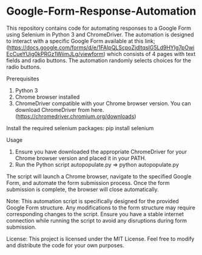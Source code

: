 # Google-Form-Response-Automation
This repository contains code for automating responses to a Google Form using Selenium in Python 3 and ChromeDriver. The automation is designed to interact with a specific Google Form available at this link; (https://docs.google.com/forms/d/e/1FAIpQLScpoZjdltqsIG5Ld9HYIg7pOwiEcCueYUig0kPRGz1WiimJLg/viewform)
which consists of 4 pages with text fields and radio buttons. The automation randomly selects choices for the radio buttons.

Prerequisites
 1. Python 3
 2. Chrome browser installed
 3. ChromeDriver compatible with your Chrome browser version. You can download ChromeDriver from here. (https://chromedriver.chromium.org/downloads)

Install the required selenium packages:
  pip install selenium

Usage
  1. Ensure you have downloaded the appropriate ChromeDriver for your Chrome browser version and placed it in your PATH.
  2. Run the Python script autopopulate.py
        => python autopopulate.py
     
The script will launch a Chrome browser, navigate to the specified Google Form, and automate the form submission process.
Once the form submission is complete, the browser will close automatically.

Note:
This automation script is specifically designed for the provided Google Form structure. Any modifications to the form structure may require corresponding changes to the script.
Ensure you have a stable internet connection while running the script to avoid any disruptions during form submission.

License:
This project is licensed under the MIT License. Feel free to modify and distribute the code for your own purposes.
